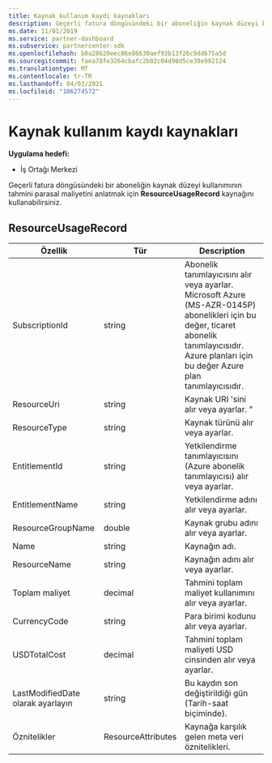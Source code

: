 ```yaml
---
title: Kaynak kullanım kaydı kaynakları
description: Geçerli fatura döngüsündeki bir aboneliğin kaynak düzeyi kullanımının tahmini parasal maliyetini anlatmak için ResourceUsageRecord kaynağını kullanabilirsiniz.
ms.date: 11/01/2019
ms.service: partner-dashboard
ms.subservice: partnercenter-sdk
ms.openlocfilehash: b0a28620eec86e86630aef93b13f26c9dd675a5d
ms.sourcegitcommit: faea78fe3264cbafc2b02c04d98d5ce30e992124
ms.translationtype: MT
ms.contentlocale: tr-TR
ms.lasthandoff: 04/03/2021
ms.locfileid: "106274572"
---
```

# <a name="resource-usage-record-resources"></a>Kaynak kullanım kaydı kaynakları

**Uygulama hedefi:**

- İş Ortağı Merkezi

Geçerli fatura döngüsündeki bir aboneliğin kaynak düzeyi kullanımının tahmini parasal maliyetini anlatmak için **ResourceUsageRecord** kaynağını kullanabilirsiniz.

## <a name="resourceusagerecord"></a>ResourceUsageRecord

| Özellik          | Tür               | Description                                                                                                                                                                                                |
|-------------------|--------------------|------------------------------------------------------------------------------------------------------------------------------------------------------------------------------------------------------------|
| SubscriptionId    | string             | Abonelik tanımlayıcısını alır veya ayarlar. Microsoft Azure (MS-AZR-0145P) abonelikleri için bu değer, ticaret abonelik tanımlayıcısıdır. Azure planları için bu değer Azure plan tanımlayıcısıdır. |
| ResourceUri       | string             | Kaynak URI 'sini alır veya ayarlar. "                                                                                                                                                                            |
| ResourceType      | string             | Kaynak türünü alır veya ayarlar.                                                                                                                                                                            |
| EntitlementId     | string             | Yetkilendirme tanımlayıcısını (Azure abonelik tanımlayıcısı) alır veya ayarlar.                                                                                                                               |
| EntitlementName   | string             | Yetkilendirme adını alır veya ayarlar.                                                                                                                                                                         |
| ResourceGroupName | double             | Kaynak grubu adını alır veya ayarlar.                                                                                                                                                                      |
| Name              | string             | Kaynağın adı.                                                                                                                                                                                  |
| ResourceName      | string             | Kaynağın adını alır veya ayarlar.                                                                                                                                                                     |
| Toplam maliyet         | decimal            | Tahmini toplam maliyet kullanımını alır veya ayarlar.                                                                                                                                                               |
| CurrencyCode      | string             | Para birimi kodunu alır veya ayarlar.                                                                                                                                                                            |
| USDTotalCost      | decimal            | Tahmini toplam maliyeti USD cinsinden alır veya ayarlar.                                                                                                                                                              |
| LastModifiedDate olarak ayarlayın  | string             | Bu kaydın son değiştirildiği gün (Tarih-saat biçiminde).                                                                                                                                          |
| Öznitelikler        | ResourceAttributes | Kaynağa karşılık gelen meta veri öznitelikleri.                                                                                                                                                     |
